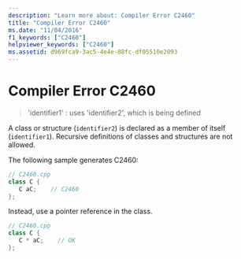 ```yaml
---
description: "Learn more about: Compiler Error C2460"
title: "Compiler Error C2460"
ms.date: "11/04/2016"
f1_keywords: ["C2460"]
helpviewer_keywords: ["C2460"]
ms.assetid: d969fca9-3ac5-4e4e-88fc-df05510e2093
---
```

# Compiler Error C2460

> 'identifier1' : uses 'identifier2', which is being defined

A class or structure (`identifier2`) is declared as a member of itself (`identifier1`). Recursive definitions of classes and structures are not allowed.

The following sample generates C2460:

```cpp
// C2460.cpp
class C {
   C aC;    // C2460
};
```

Instead, use a pointer reference in the class.

```cpp
// C2460.cpp
class C {
   C * aC;    // OK
};
```
